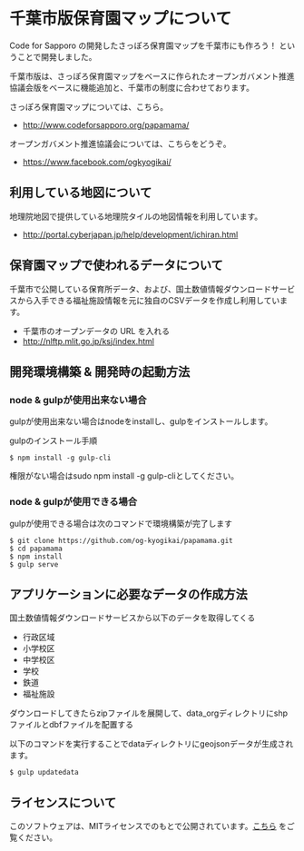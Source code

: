 # 千葉市版保育園マップについて

Code for Sapporo の開発したさっぽろ保育園マップを千葉市にも作ろう！ ということで開発しました。

千葉市版は、さっぽろ保育園マップをベースに作られたオープンガバメント推進協議会版をベースに機能追加と、千葉市の制度に合わせております。

さっぽろ保育園マップについては、こちら。

- http://www.codeforsapporo.org/papamama/

オープンガバメント推進協議会については、こちらをどうぞ。

- https://www.facebook.com/ogkyogikai/

## 利用している地図について

地理院地図で提供している地理院タイルの地図情報を利用しています。

- http://portal.cyberjapan.jp/help/development/ichiran.html

## 保育園マップで使われるデータについて

千葉市で公開している保育所データ、および、国土数値情報ダウンロードサービスから入手できる福祉施設情報を元に独自のCSVデータを作成し利用しています。

- 千葉市のオープンデータの URL を入れる
- http://nlftp.mlit.go.jp/ksj/index.html

## 開発環境構築 & 開発時の起動方法

### node & gulpが使用出来ない場合

gulpが使用出来ない場合はnodeをinstallし、gulpをインストールします。

gulpのインストール手順

    $ npm install -g gulp-cli

権限がない場合はsudo npm install -g gulp-cliとしてください。

### node & gulpが使用できる場合

gulpが使用できる場合は次のコマンドで環境構築が完了します

    $ git clone https://github.com/og-kyogikai/papamama.git
    $ cd papamama
    $ npm install
    $ gulp serve

## アプリケーションに必要なデータの作成方法

国土数値情報ダウンロードサービスから以下のデータを取得してくる

- 行政区域
- 小学校区
- 中学校区
- 学校
- 鉄道
- 福祉施設

ダウンロードしてきたらzipファイルを展開して、data_orgディレクトリにshpファイルとdbfファイルを配置する

以下のコマンドを実行することでdataディレクトリにgeojsonデータが生成されます。

    $ gulp updatedata

## ライセンスについて

このソフトウェアは、MITライセンスでのもとで公開されています。[こちら](LICENSE.txt) をご覧ください。
